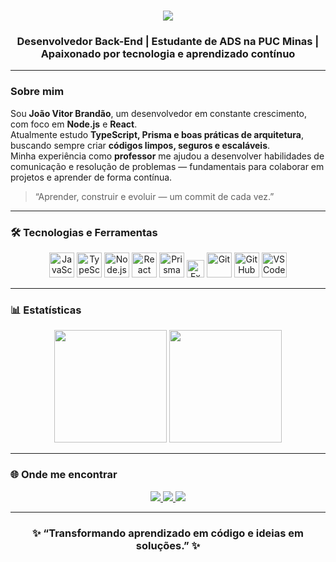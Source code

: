 <h1 align="center">
  <img src="https://readme-typing-svg.herokuapp.com?font=Righteous&size=35&center=true&vCenter=true&width=600&height=70&duration=4000&lines=Oi,+tudo+bem?👋;+Eu+sou+o+João+Vitor+Brandão!;+Desenvolvedor+em+evolução+🚀;" />
</h1>

<h3 align="center">Desenvolvedor Back-End | Estudante de ADS na PUC Minas | Apaixonado por tecnologia e aprendizado contínuo</h3>

---

### Sobre mim  
Sou **João Vitor Brandão**, um desenvolvedor em constante crescimento, com foco em **Node.js** e **React**.  
Atualmente estudo **TypeScript, Prisma e boas práticas de arquitetura**, buscando sempre criar **códigos limpos, seguros e escaláveis**.  
Minha experiência como **professor** me ajudou a desenvolver habilidades de comunicação e resolução de problemas — fundamentais para colaborar em projetos e aprender de forma contínua.  

>  “Aprender, construir e evoluir — um commit de cada vez.”

---

### 🛠️ Tecnologias e Ferramentas  

<div align="center">
  <img src="https://cdn.jsdelivr.net/gh/devicons/devicon/icons/javascript/javascript-original.svg" height="40" width="40" alt="JavaScript" />
  <img src="https://cdn.jsdelivr.net/gh/devicons/devicon/icons/typescript/typescript-original.svg" height="40" width="40" alt="TypeScript" />
  <img src="https://cdn.jsdelivr.net/gh/devicons/devicon/icons/nodejs/nodejs-original.svg" height="40" width="40" alt="Node.js" />
  <img src="https://cdn.jsdelivr.net/gh/devicons/devicon/icons/react/react-original.svg" height="40" width="40" alt="React" />
  <img src="https://cdn.jsdelivr.net/gh/devicons/devicon/icons/prisma/prisma-original.svg" height="40" width="40" alt="Prisma" />
<img src="https://img.shields.io/badge/Express.js-404D59?style=for-the-badge&logo=express&logoColor=white" height="28" alt="Express" />
  <img src="https://cdn.jsdelivr.net/gh/devicons/devicon/icons/git/git-original.svg" height="40" width="40" alt="Git" />
  <img src="https://cdn.jsdelivr.net/gh/devicons/devicon/icons/github/github-original.svg" height="40" width="40" alt="GitHub" />
  <img src="https://cdn.jsdelivr.net/gh/devicons/devicon/icons/vscode/vscode-original.svg" height="40" width="40" alt="VSCode" />
</div>

---

### 📊 Estatísticas  

<div align="center">
  <img height="180em" src="https://github-readme-stats.vercel.app/api?username=jvcbrandao&show_icons=true&theme=tokyonight&include_all_commits=true&count_private=true"/>
  <img height="180em" src="https://github-readme-stats.vercel.app/api/top-langs/?username=jvcbrandao&layout=compact&langs_count=7&theme=tokyonight"/>
</div>

---

### 🌐 Onde me encontrar  

<div align="center">
  <a href="mailto:joaovitorcarlosbrandao@gmail.com" target="_blank">
    <img src="https://img.shields.io/badge/Gmail-D14836?style=for-the-badge&logo=gmail&logoColor=white">
  </a>
  <a href="https://www.linkedin.com/in/joaovitorcarlosbrandao/" target="_blank">
    <img src="https://img.shields.io/badge/LinkedIn-0A66C2?style=for-the-badge&logo=linkedin&logoColor=white">
  </a>
  <a href="https://github.com/jvcbrandao" target="_blank">
    <img src="https://img.shields.io/badge/GitHub-181717?style=for-the-badge&logo=github&logoColor=white">
  </a>
</div>

---

<h3 align="center">✨ “Transformando aprendizado em código e ideias em soluções.” ✨</h3>
